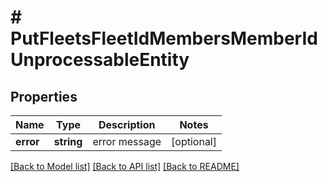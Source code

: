 # # PutFleetsFleetIdMembersMemberIdUnprocessableEntity

## Properties

Name | Type | Description | Notes
------------ | ------------- | ------------- | -------------
**error** | **string** | error message | [optional]

[[Back to Model list]](../../README.md#models) [[Back to API list]](../../README.md#endpoints) [[Back to README]](../../README.md)
